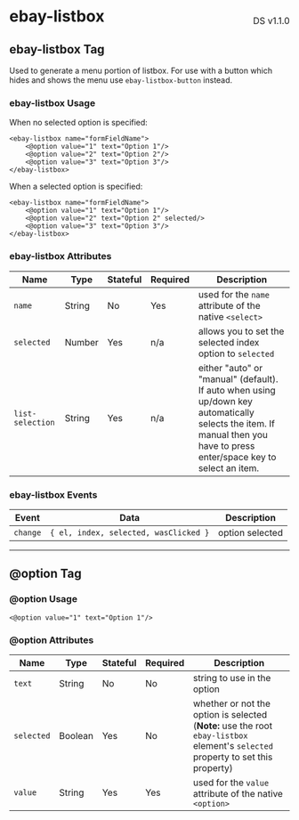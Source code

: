 <h1 style='display: flex; justify-content: space-between; align-items: center;'>
    <span>
        ebay-listbox
    </span>
    <span style='font-weight: normal; font-size: medium; margin-bottom: -15px;'>
        DS v1.1.0
    </span>
</h1>

## ebay-listbox Tag

Used to generate a menu portion of listbox. For use with a button which hides and shows the menu use `ebay-listbox-button` instead.

### ebay-listbox Usage

When no selected option is specified:

```marko
<ebay-listbox name="formFieldName">
    <@option value="1" text="Option 1"/>
    <@option value="2" text="Option 2"/>
    <@option value="3" text="Option 3"/>
</ebay-listbox>
```

When a selected option is specified:

```marko
<ebay-listbox name="formFieldName">
    <@option value="1" text="Option 1"/>
    <@option value="2" text="Option 2" selected/>
    <@option value="3" text="Option 3"/>
</ebay-listbox>
```

### ebay-listbox Attributes

| Name             | Type   | Stateful | Required | Description                                                                                                                                                             |
| ---------------- | ------ | -------- | -------- | ----------------------------------------------------------------------------------------------------------------------------------------------------------------------- |
| `name`           | String | No       | Yes      | used for the `name` attribute of the native `<select>`                                                                                                                  |
| `selected`       | Number | Yes      | n/a      | allows you to set the selected index option to `selected`                                                                                                               |
| `list-selection` | String | Yes      | n/a      | either "auto" or "manual" (default). If auto when using up/down key automatically selects the item. If manual then you have to press enter/space key to select an item. |

### ebay-listbox Events

| Event    | Data                                  | Description     |
| -------- | ------------------------------------- | --------------- |
| `change` | `{ el, index, selected, wasClicked }` | option selected |

---

## @option Tag

### @option Usage

```marko
<@option value="1" text="Option 1"/>
```

### @option Attributes

| Name       | Type    | Stateful | Required | Description                                                                                                                      |
| ---------- | ------- | -------- | -------- | -------------------------------------------------------------------------------------------------------------------------------- |
| `text`     | String  | No       | No       | string to use in the option                                                                                                      |
| `selected` | Boolean | Yes      | No       | whether or not the option is selected (**Note:** use the root `ebay-listbox` element's `selected` property to set this property) |
| `value`    | String  | Yes      | Yes      | used for the `value` attribute of the native `<option>`                                                                          |

